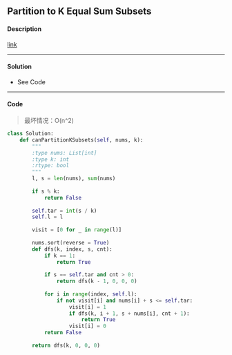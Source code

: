 ## Partition to K Equal Sum Subsets

#### Description

[link](https://leetcode.com/problems/partition-to-k-equal-sum-subsets/description/)

---

#### Solution

- See Code

---

#### Code

> 最坏情况：O(n^2)

```python
class Solution:
    def canPartitionKSubsets(self, nums, k):
        """
        :type nums: List[int]
        :type k: int
        :rtype: bool
        """
        l, s = len(nums), sum(nums)
        
        if s % k:
            return False
         
        self.tar = int(s / k)
        self.l = l
        
        visit = [0 for _ in range(l)]
                 
        nums.sort(reverse = True)
        def dfs(k, index, s, cnt):
            if k == 1:
                return True
            
            if s == self.tar and cnt > 0:
                return dfs(k - 1, 0, 0, 0)
            
            for i in range(index, self.l):
                if not visit[i] and nums[i] + s <= self.tar:
                    visit[i] = 1
                    if dfs(k, i + 1, s + nums[i], cnt + 1):
                        return True
                    visit[i] = 0
            return False
        
        return dfs(k, 0, 0, 0)
```
